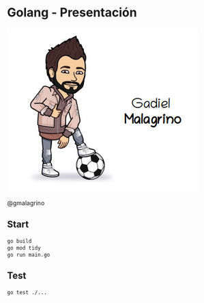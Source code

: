 # Golang - Presentación

![gadielMa](/logo.png?raw=true "Gadiel Malagrino")


@gmalagrino

## Start
```
go build
go mod tidy
go run main.go
```

## Test
```
go test ./...
```
